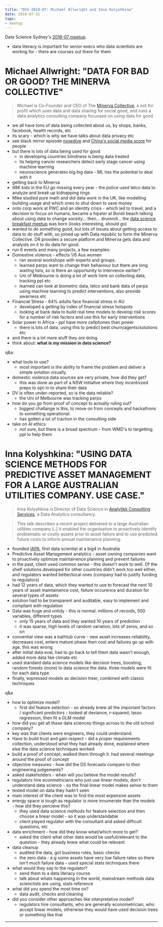 ```yaml
---
title: "DSS-2018-07: Michael Allwright and Inna Kolyshkina"
date: 2018-07-31
tags:
- meetup
---
```


Data Science Sydney's [2018-07 meetup](https://www.meetup.com/Data-Science-Sydney/events/252700977).

- data literacy is important for senior execs who data scientists are workng for - there are courses out there for them

# Michael Allwright: "DATA FOR BAD OR GOOD? THE MINERVA COLLECTIVE"

> Michael is Co-Founder and CEO of The [Minerva Collective](http://www.minervacollective.org), a not for profit which uses data and data sharing for social good, and runs a data analytics consulting company focussed on using data for good.

- we all have tons of data being collected about us, by shops, banks, facebook, health records, etc
- its scary - which is why we have talks about data privacy etc
- see black mirror episode [nosedive](https://www.imdb.com/title/tt5497778/) and [China's social media score](https://www.wikiwand.com/en/Social_Credit_System) for people
- but there is lots of data being used for good
  - in developing countries blindness is being data treated
  - its helping cancer researchers detect early stage cancer using machine learning
  - neuroscience generates big big data - ML has the potential to deal with it
- getting back to Minerva
- 98K kids in the EU go missing every year - the police used telco data to analyze and break up kidnapping rings
- Mike studied pure math and did data work in the UK, like modelling building usage and which ones to shut down to save money
- onto corp work at PWC and an identity crisis - which led to travel, and a decision to focus on humans, became a hipster at Bondi beach talking about using data to change soceity... then... drumroll... the [data science breakfast meetup](https://www.meetup.com/The-Sydney-Data-Science-Breakfast-Meetup-Group/) was born (looks interesting, should go)
- wanted to do something good, but lots of issues about getting access to data to do stuff with, so joined up with Data republic to form the Minerva Collective. DR provides a secure platform and Minerva gets data and analysts on it to do data for good.
- run 6 events and many projects, a few examples:
- Domestive violence - effects 1/6 Aus women
  - ran several workshops with experts and groups.
  - learned perps want to change their behaviour but there are long waiting lists, so is there an opportunity to intervence earlier?
  - Uni of Melbourne is doing a lot of work here on collecting data, tracking ppl etc
  - learned can look at biometric data, telco and bank data of perps using machine learning to predict interventions, also provide awarness etc
- Financial Stress - 64% adults face financial stress in AU
  - developed a getting by index of financial stress hotspots
  - looking at bank data to build real time models to develop risk scores for a number of risk factors and use this for early interventions
- Solar power in Africa - ppl have more cellphones than power
  - there is lots of data, using this to predict best churn/agents/solutions etc
- and there is a lot more stuff they are doing
- think about: **what is my mission in data science?**

q&a:

- what tools to use?
  - most important is the ability to frame the problem and deliver a simple solution visually.
- domestic violence data sources are very private, how did they get?
  - this was done as part of a NSW initiative where they incentivzed preps to opt-in to share their data
- DV is often under-reported, so is the data reliable?
  - the Uni of Melbourne was tracking perps
- how do you go from proof of concept to actually ruling out?
  - biggest challange is this, to move on from concepts and hackathons to something operational.
  - has gotten a lot of traction in the consulting side
- take on AI ethics
  - not sure, but there is a broad spectrum - from WMD's to targetting ppl to help them

# Inna Kolyshkina: "USING DATA SCIENCE METHODS FOR PREDICTIVE ASSET MANAGEMENT FOR A LARGE AUSTRALIAN UTILITIES COMPANY. USE CASE."

>  Inna Kolyshkina is Director of Data Science in [Analytikk Consulting Services](http://analytikk.com), a Data Analytics consultancy.

> This talk describes a recent project delivered to a large Australian utilities company [..] it enabled the organisation to proactively identify problematic or costly assets prior to asset failure and to use predicted future costs to inform annual maintenance planning.

- founded [IAPA](https://www.iapa.org.au/), first data scientist at a big4 in Australia
- Predictive Asset Management analytics - asset owning companies want to proactively optimize maintainence planning and prevent failures
- in the past, client used common sense - this doesn't work to well. Of the shelf solutions developed for other countries didn't work too well either, and regulators wanted better/local ones (company had to justify funding to regulators)
- had 12 years of data, which they wanted to use to forecast the next 10 years of asset maintainence cost, failure occurence and duration for several types of assets
- solution had to be transparent and auditable, easy to implement and compliant with regulation
- Data was huge and untidy - this is normal. millions of records, 500 variables, different types
  - only 15 years of data and they wanted 10 years of prediction
  - it was sparse, high levels of random variation, lots of zeros, and so on
- convential view was a bathtub curve - new asset increases reliability, decreases cost, enters mature phase then cost and failures go up with age. this was wrong
- after initial data eval, had to go back to tell them data wasn't enough, added more data like climate etc
- used standard data science models like decision trees, boosting, random forests (more) to data science the data. three models were fit for each data type
- finally, expressed models as decision treer, combined with classic techniques

q&a

- how to optimize model?
  - first did feature selection - so already knew all the important factors / significant predictors - looked at deviance, r-squared, lasso regression, then fit a GLM model
- how did you get all these data sciencey things across to the old school company?
 - key was that clients were engineers, they could understand.
 - Have to build trust and gain respect - did a proper requirements collection, understood what they had already done, explained where else the data science techniques worked
 - build a proof of concept, walked them through it. had several meetings around the proof of concept
- objective measures - how did the DS forecasts compare to their engineering judgements?
 - asked stakeholders - when will you believe the model resutls?
 - regulators hire econmetricians who just use linear models, don't understand data science - so the final linear model makes sense to them
 - tested model on data they hadn't seen
 - main interest of the client was to find the most expensive assets
- energy space is tough as regulator is more innumerate than the models - how did they percieve this?
  - they used data science methods for feature selection and then choose a linear model - so it was understandable
  - client played regulator with the consultant and asked difficult questions, etc
- data enrichment - how did they know what/which more to get?
  - asked the client what other data would be useful/relevant to the question - they already knew what could be relevant
- data cleanup
  - audited the data, got business rules, basic checks
  - the zero data - e.g some assets have very low failure rates so there isn't much failure data - used special stats techniques there
- what would they say to the regulator?
  - send them to a data literacy course
  - talk about whats happening in the world, mainstream methods data scienctists are using, stats reference
- what did you spend the most time on?
  - data audit, checks and cleaning
- did you consider other approaches like interpretative model?
  - regulators hire consultants, who are generally econometrician, who accept linear models, otherwise they would have used decision trees or something like that

---